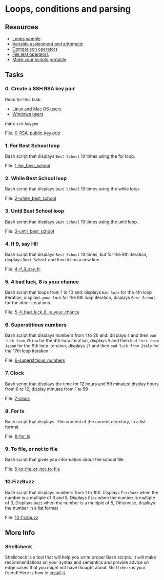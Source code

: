 # Loops, conditions and parsing
## Resources
* [Loops sample](https://tldp.org/LDP/Bash-Beginners-Guide/html/sect_09_01.html)
* [Variable assignment and arithmetic](https://tldp.org/LDP/abs/html/ops.html)
* [Comparison operators](https://tldp.org/LDP/abs/html/comparison-ops.html)
* [File test operators](https://tldp.org/LDP/abs/html/fto.html)
* [Make your scripts portable](https://www.cyberciti.biz/tips/finding-bash-perl-python-portably-using-env.html)
## Tasks
### 0. Create a SSH RSA key pair
Read for this task:
* [Linux and Mac OS users](https://askubuntu.com/questions/61557/how-do-i-set-up-ssh-authentication-keys)
* [Windows users](https://docs.rackspace.com/support/how-to/generating-rsa-keys-with-ssh-puttygen/)

man: `ssh-keygen`

File: [0-RSA_public_key.pub](./0-RSA_public_key.pub)

### 1. For Best School loop
Bash script that displays `Best School` 10 times using the for loop.

File: [1-for_best_school](./1-for_best_school)

### 2. While Best School loop
Bash script that displays `Best School` 10 times using the while loop.

File: [2-while_best_school](./2-while_best_school)

### 3. Until Best School loop
Bash script that displays `Best School` 10 times using the until loop.

File: [3-until_best_school](./3-until_best_school)

### 4. If 9, say Hi!
 Bash script that displays `Best School` 10 times, but for the 9th iteration, displays `Best School` and then `Hi` on a new line.

File: [4-if_9_say_hi](./4-if_9_say_hi)

### 5. 4 bad luck, 8 is your chance
Bash script that loops from 1 to 10 and: displays `bad luck` for the 4th loop iteration, displays `good luck` for the 8th loop iteration, displays `Best School` for the other iterations.

FIle: [5-4_bad_luck_8_is_your_chance](./5-4_bad_luck_8_is_your_chance)

### 6. Superstitious numbers
Bash script that displays numbers from 1 to 20 and: displays `4` and then `bad luck from China` for the 4th loop iteration, displays `9` and then `bad luck from Japan` for the 9th loop iteration, displays `17` and then `bad luck from Italy` for the 17th loop iteration

File: [6-superstitious_numbers](./6-superstitious_numbers)

### 7. Clock
Bash script that displays the time for 12 hours and 59 minutes: display hours from 0 to 12, display minutes from 1 to 59

File: [7-clock](./7-clock)

### 8. For ls
Bash script that displays: The content of the current directory, In a list format.

File: [8-for_ls](./8-for_ls)

### 9. To file, or not to file
Bash script that gives you information about the school file.

File: [9-to_file_or_not_to_file](./9-to_file_or_not_to_file)

### 10.FizzBuzz
Bash script that displays numbers from 1 to 100. Displays `FizzBuzz` when the number is a multiple of 3 and 5, Displays `Fizz` when the number is multiple of 3, Displays `Buzz` when the number is a multiple of 5, Otherwise, displays the number in a list format

File: [10-fizzbuzz](./10-fizzbuzz)


## More Info
### Shellcheck
Shellcheck is a tool that will help you write proper Bash scripts. It will make recommendations on your syntax and semantics and provide advice on edge cases that you might not have thought about. `Shellcheck` is your friend! Here is how to [install it](https://github.com/koalaman/shellcheck#installing).